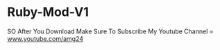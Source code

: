 # Ruby-Mod-V1
SO After You Download Make Sure To Subscribe My Youtube Channel = www.youtube.com/amg24
